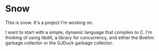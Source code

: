 
# Snow

This is snow. It's a project I'm working on.

I want to start with a simple, dynamic language that compiles to C. I'm thinking of using libdill, a library for concurrency, and either the Boehm garbage collector or the GJDuck garbage collector.
